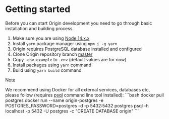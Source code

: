 # Getting started

Before you can start Origin development you need to go through basic installation and building process.

1. Make sure you are using [Node 14.x.x](https://nodejs.org/en/download/)
2. Install `yarn` package manager using `npm i -g yarn`
3. Origin requires PostgreSQL database installed and configured
4. Clone Origin repository branch <a href="https://github.com/energywebfoundation/origin">master</a>
5. Copy `.env.example` to `.env` (default values are for now)
6. Install packages using `yarn` command
7. Build using `yarn build` command

<div class="admonition note">
  <p class="first admonition-title">Note</p>
  <p class="last">
    We recommend using Docker for all external services, databases etc, please follow (requires <a href="https://www.postgresql.org/docs/13/app-psql.html">psql</a> command line tool installed):
```bash
docker pull postgres
docker run --name origin-postgres -e POSTGRES_PASSWORD=postgres -d -p 5432:5432 postgres
psql -h localhost -p 5432 -U postgres -c "CREATE DATABASE origin"
```
  </p>
</div>